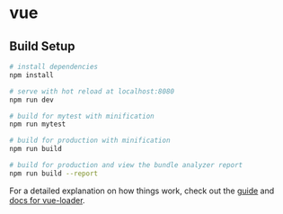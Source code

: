 # vue

> 

## Build Setup

``` bash
# install dependencies
npm install

# serve with hot reload at localhost:8080
npm run dev

# build for mytest with minification
npm run mytest

# build for production with minification
npm run build

# build for production and view the bundle analyzer report
npm run build --report

```

For a detailed explanation on how things work, check out the [guide](http://vuejs-templates.github.io/webpack/) and [docs for vue-loader](http://vuejs.github.io/vue-loader).

